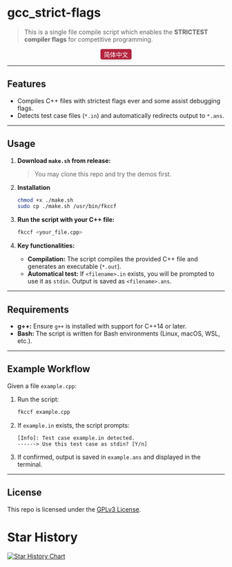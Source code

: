 # **gcc_strict-flags**

> This is a single file compile script which enables the **STRICTEST compiler flags** for competitive programming.

<div style="text-align:center;">
  <a href="README_zh-CN.md" 
     style="
       display: inline-block;
       padding: 2px 8px;
       font-size: 14px;
       color: white;
       background-color: #b3243e;
       border: none;
       border-radius: 4px;
       text-decoration: none;
       box-shadow: 0 4px 6px rgba(0, 0, 0, 0.1);
       transition: background-color 0.3s, transform 0.2s;
     "
     onmouseover="this.style.backgroundColor='#0056b3'; this.style.transform='scale(1.05)';"
     onmouseout="this.style.backgroundColor='#007BFF'; this.style.transform='scale(1)';">
    简体中文
  </a>
</div>

---

## **Features**

- Compiles C++ files with strictest flags ever and some assist debugging flags.
- Detects test case files (`*.in`) and automatically redirects output to `*.ans`.

---

## **Usage**

1. **Download `make.sh` from release:**

    > You may clone this repo and try the demos first.

2. **Installation**

    ```bash
    chmod +x ./make.sh
    sudo cp ./make.sh /usr/bin/fkccf
    ```

3. **Run the script with your C++ file:**

   ```bash
   fkccf <your_file.cpp>
   ```

4. **Key functionalities:**
   - **Compilation:** The script compiles the provided C++ file and generates an executable (`*.out`).
   - **Automatical test:** If `<filename>.in` exists, you will be prompted to use it as `stdin`. Output is saved as `<filename>.ans`.

---

## **Requirements**

- **g++:** Ensure `g++` is installed with support for C++14 or later.
- **Bash:** The script is written for Bash environments (Linux, macOS, WSL, etc.).

---

## **Example Workflow**

Given a file `example.cpp`:

1. Run the script:
   ```bash
   fkccf example.cpp
   ```

2. If `example.in` exists, the script prompts:
   ```text
   [Info]: Test case example.in detected.
   ------> Use this test case as stdin? [Y/n]
   ```

3. If confirmed, output is saved in `example.ans` and displayed in the terminal.

---

## **License**

This repo is licensed under the [GPLv3 License](./LICENCE).  


# Star History

<a href="https://star-history.com/#estrella-explore/gcc_strict-flags&Date">
 <picture>
   <source media="(prefers-color-scheme: dark)" srcset="https://api.star-history.com/svg?repos=estrella-explore/gcc_strict-flags&type=Date&theme=dark" />
   <source media="(prefers-color-scheme: light)" srcset="https://api.star-history.com/svg?repos=estrella-explore/gcc_strict-flags&type=Date" />
   <img alt="Star History Chart" src="https://api.star-history.com/svg?repos=estrella-explore/gcc_strict-flags&type=Date" />
 </picture>
</a>
